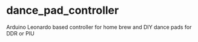 # dance_pad_controller
Arduino Leonardo based controller for home brew and DIY dance pads for DDR or PIU
